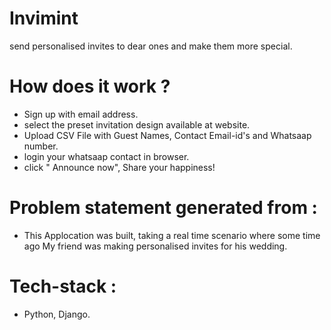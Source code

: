 # Invimint
send personalised invites to dear ones and make them more special.
# How does it work ? 
- Sign up with email address. 
- select the preset invitation design available at website.
- Upload CSV File with Guest Names, Contact Email-id's and Whatsaap number.
- login your whatsaap contact in browser.
- click " Announce now", Share your happiness!
# Problem statement generated from :  
- This Applocation was built, taking a real time scenario where some time ago My friend was making personalised invites for his wedding. 
# Tech-stack : 
- Python, Django.
